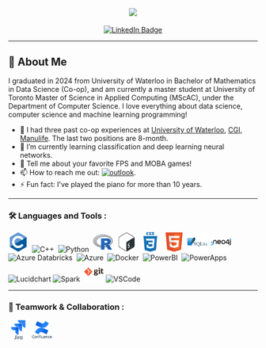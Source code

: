<div id="header" align="center">
  <img src="https://media.giphy.com/media/M9gbBd9nbDrOTu1Mqx/giphy.gif" width="100"/>
</div>

<p align="center">
  <a href="https://www.linkedin.com/in/jiawei-jarvis-wang-395b891a4/">
      <img align="center" src="https://img.shields.io/badge/LinkedIn-blue?style=for-the-badge&logo=linkedin&logoColor=white" alt="LinkedIn Badge"/>
  </a>
<p align="center">

- ---
## 🚀 About Me
I graduated in 2024 from University of Waterloo in Bachelor of Mathematics in Data Science (Co-op), and am currently a master student at University of Toronto Master of Science in Applied Computing (MScAC), under the Department of Computer Science. I love everything about data science, computer science and machine learning programming!

- 🔭 I had three past co-op experiences at [University of Waterloo](https://uwaterloo.ca/), [CGI](https://www.cgi.com/en), [Manulife](https://www.manulife.ca/personal.html). The last two positions are 8-month.
- 🌱 I’m currently learning classification and deep learning neural networks.
- 💬 Tell me about your favorite FPS and MOBA games!
- 📫 How to reach me out: <a href="mailto:wjwsz@outlook.com"><img src="https://github.com/jarvis-wa/Icons_for_readme/blob/main/Outlook.com-Logo.wine.svg" title="outlook" alt="outlook" width="40" height="40"/></a>.
- ⚡ Fun fact: I've played the piano for more than 10 years.

- ---

### :hammer_and_wrench: Languages and Tools :
<div>
  <img src="https://github.com/devicons/devicon/blob/master/icons/c/c-original.svg" title="C" alt="C" width="40" height="40"/>&nbsp;
  <img src="https://github.com/isocpp/logos/blob/master/cpp_logo.svg" title="C++" alt="C++" width="40" height="40"/>&nbsp;
  <img src="https://github.com/jarvis-wa/Icons_for_readme/blob/main/python-original.svg" title="Python" alt="Python" width="40" height="40"/>&nbsp;
  <img src="https://github.com/devicons/devicon/blob/master/icons/r/r-original.svg" title="R" alt="R" width="40" height="40"/>&nbsp;
  <img src="https://github.com/devicons/devicon/blob/master/icons/bash/bash-original.svg" title="Bash" alt="Bash" width="40" height="40"/>&nbsp;
  <img src="https://github.com/devicons/devicon/blob/master/icons/css3/css3-plain-wordmark.svg"  title="CSS3" alt="CSS" width="40" height="40"/>&nbsp;
  <img src="https://github.com/devicons/devicon/blob/master/icons/html5/html5-original.svg" title="HTML5" alt="HTML" width="40" height="40"/>&nbsp;
<!--   <img src="https://github.com/devicons/devicon/blob/master/icons/mysql/mysql-original-wordmark.svg" title="MySQL"  alt="MySQL" width="40" height="40"/>&nbsp; -->
  <img src="https://github.com/devicons/devicon/blob/master/icons/sqlite/sqlite-original-wordmark.svg" title="SQLite"  alt="SQLite" width="40" height="40"/>&nbsp;
  <img src="https://github.com/devicons/devicon/blob/master/icons/neo4j/neo4j-original-wordmark.svg" title="Neo4j"  alt="Neo4j" width="40" height="40"/>&nbsp;
  <img src="https://github.com/jarvis-wa/Icons_for_readme/blob/main/Databricks_Logo.png" title="Azure Databricks" alt="Azure Databricks" width="70" height="40"/>&nbsp;
  <img src="https://github.com/jarvis-wa/Icons_for_readme/blob/main/azure-original-wordmark.svg" title="Azure" alt="Azure" width="40" height="40"/>&nbsp;
  <img src="https://github.com/jarvis-wa/Icons_for_readme/blob/main/docker.png" title="Docker" alt="Docker" width="40" height="40"/>&nbsp;
  <img src="https://github.com/jarvis-wa/Icons_for_readme/blob/main/Microsoft-Power-BI-Symbol.png" title="PowerBI" alt="PowerBI" width="60" height="40"/>&nbsp;
  <img src="https://github.com/jarvis-wa/Icons_for_readme/blob/main/office_line_sa_power_apps_image.png" title="PowerApps" alt="PowerApps" width="70" height="40"/>&nbsp;
  <img src="https://github.com/jarvis-wa/Icons_for_readme/blob/main/lucidchart-logo-vector.png" alt="Lucidchart" width="80" height="40" />
  <img src="https://github.com/jarvis-wa/Icons_for_readme/blob/main/sparks.png" title="Spark" alt="Spark" width="70" height="40"/>&nbsp;
  <img src="https://github.com/devicons/devicon/blob/master/icons/git/git-original-wordmark.svg" title="Git" **alt="Git" width="40" height="40"/>
  <img src="https://github.com/jarvis-wa/Icons_for_readme/blob/main/Visual_Studio_Code_1.35_icon.svg.png" title="VSCode" alt="VSCode" width="40" height="40"/>&nbsp;
</div>

- ---

### 🤝  Teamwork & Collaboration :
<div>
  <img src="https://github.com/devicons/devicon/blob/master/icons/jira/jira-original-wordmark.svg" title="Jira" alt="Jira" width="40" height="40"/>&nbsp;
  <img src="https://github.com/devicons/devicon/blob/master/icons/confluence/confluence-original-wordmark.svg" title="Confluence" alt="Confluence" width="40" height="40"/>&nbsp;
</div>

